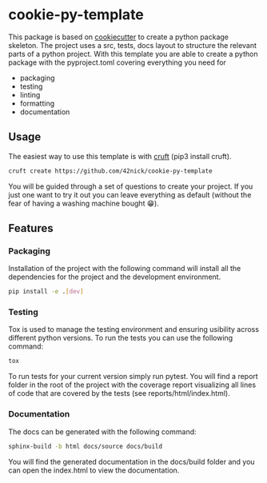 # cookie-py-template

This package is based on [cookiecutter](https://github.com/cookiecutter/cookiecutter) to create a python package skeleton. The project uses a src, tests, docs layout to structure the relevant parts of a python project. With this template you are able to create a python package with the pyproject.toml covering everything you need for
* packaging
* testing
* linting
* formatting
* documentation

## Usage
The easiest way to use this template is with [cruft](https://github.com/cruft/cruft#installation) (pip3 install cruft).
    
```bash
cruft create https://github.com/42nick/cookie-py-template
```

You will be guided through a set of questions to create your project. If you just one want to try it out you can leave everything as default (without the fear of having a washing machine bought :grin:).

## Features

### Packaging
Installation of the project with the following command will install all the dependencies for the project and the development environment.
```bash
pip install -e .[dev]
``` 

### Testing
Tox is used to manage the testing environment and ensuring usibility across different python versions. To run the tests you can use the following command:
```bash
tox
```

To run tests for your current version simply run pytest. You will find a report folder in the root of the project with the coverage report visualizing all lines of code that are covered by the tests (see reports/html/index.html).

### Documentation
The docs can be generated with the following command:
```bash
sphinx-build -b html docs/source docs/build
```
You will find the generated documentation in the docs/build folder and you can open the index.html to view the documentation.